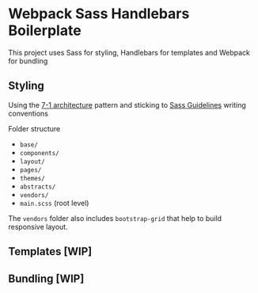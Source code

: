 # Webpack Sass Handlebars Boilerplate

This project uses Sass for styling, Handlebars for templates and Webpack for bundling

## Styling

Using the [7-1 architecture](https://sass-guidelin.es/#architecture) pattern and sticking to [Sass Guidelines](https://sass-guidelin.es/) writing conventions

Folder structure

- `base/`
- `components/`
- `layout/`
- `pages/`
- `themes/`
- `abstracts/`
- `vendors/`
- `main.scss` (root level)

The `vendors` folder also includes `bootstrap-grid` that help to build responsive layout.

## Templates [WIP]

## Bundling [WIP]
